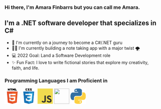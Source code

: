 ### Hi there, I'm Amara Finbarrs but you can call me Amara.

## I'm a .NET software developer that specializes in C#
- 👑 I'm currently on a journey to become a C#/.NET guru
- ✍🏽 I'm currently building a note taking app with a major twist 🌪
- 💻 2022 Goal: Land a Software Development role
- ✨ Fun Fact: I love to write fictional stories that explore my creativity, faith, and life.

### Programming Languages I am Proficient in

<img src="Images\html5-icon.png" width="50" height="50" /> <img src="Images\css.png" width="50" height="50" /> <img src="Images\JavaScript-logo.png" width="50" height="50" /> <img src="Images\c# logo.png" width="50" height="50" /> <img src="Images\python-2.png" width="50" height="50" />
